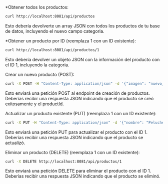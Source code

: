 *Obtener todos los productos:
```Bash
curl http://localhost:8081/api/productos
```
Esto debería devolverte un array JSON con todos los productos de tu base de datos, incluyendo el nuevo campo categoria.

*Obtener un producto por ID (reemplaza 1 con un ID existente):
```Bash
curl http://localhost:8081/api/productos/1
```
Esto debería devolver un objeto JSON con la información del producto con el ID 1, incluyendo la categoria.

Crear un nuevo producto (POST):
```Bash
curl -X POST -H "Content-Type: application/json" -d '{"imagen": "nuevo_peluche.webp", "nombre": "Nuevo Peluche", "descripcion": "Un peluche de prueba", "precio": 25.99, "npiezas": 10, "categoria": "prueba"}' http://localhost:8081/api/productos
```
Esto enviará una petición POST al endpoint de creación de productos. Deberías recibir una respuesta JSON indicando que el producto se creó exitosamente y el productId.

Actualizar un producto existente (PUT) (reemplaza 1 con un ID existente):
```Bash
curl -X PUT -H "Content-Type: application/json" -d '{"nombre": "Peluche Actualizado", "precio": 29.99, "npiezas": 15, "categoria": "actualizado"}' http://localhost:8081/api/productos/1
```
Esto enviará una petición PUT para actualizar el producto con el ID 1. Deberías recibir una respuesta JSON indicando que el producto se actualizó.

Eliminar un producto (DELETE) (reemplaza 1 con un ID existente):
```Bash
curl -X DELETE http://localhost:8081/api/productos/1
```
Esto enviará una petición DELETE para eliminar el producto con el ID 1. Deberías recibir una respuesta JSON indicando que el producto se eliminó.

